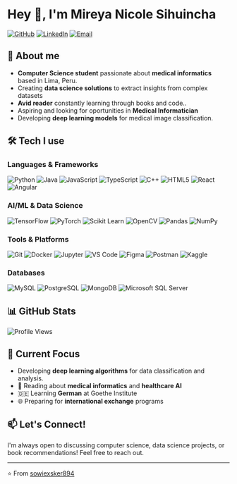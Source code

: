 # Hey 👋, I'm Mireya Nicole Sihuincha

[![GitHub](https://img.shields.io/badge/GitHub-mireyanicoleschermuly-181717?style=flat&logo=github)](https://github.com/tu-usuario)
[![LinkedIn](https://img.shields.io/badge/LinkedIn-Mireya%20Nicole-0077B5?style=flat&logo=linkedin)](https://linkedin.com/in/tu-perfil)
[![Email](https://img.shields.io/badge/Email-tu.email@gmail.com-D14836?style=flat&logo=gmail&logoColor=white)](mailto:tu.email@gmail.com)

## 👋 About me

- **Computer Science student** passionate about **medical informatics** based in Lima, Peru.
- Creating **data science solutions** to extract insights from complex datasets
- **Avid reader** constantly learning through books and code..
- Aspiring and looking for oportunities in **Medical Informatician** 
- Developing **deep learning models** for medical image classification.

## 🛠️ Tech I use

### Languages & Frameworks
![Python](https://img.shields.io/badge/Python-3776AB?style=flat&logo=python&logoColor=white)
![Java](https://img.shields.io/badge/Java-ED8B00?style=flat&logo=java&logoColor=white)
![JavaScript](https://img.shields.io/badge/JavaScript-F7DF1E?style=flat&logo=javascript&logoColor=black)
![TypeScript](https://img.shields.io/badge/TypeScript-3178C6?style=flat&logo=typescript&logoColor=white)
![C++](https://img.shields.io/badge/C++-00599C?style=flat&logo=c%2B%2B&logoColor=white)
![HTML5](https://img.shields.io/badge/HTML5-E34F26?style=flat&logo=html5&logoColor=white)
![React](https://img.shields.io/badge/React-20232A?style=flat&logo=react&logoColor=61DAFB)
![Angular](https://img.shields.io/badge/Angular-DD0031?style=flat&logo=angular&logoColor=white)

### AI/ML & Data Science
![TensorFlow](https://img.shields.io/badge/TensorFlow-FF6F00?style=flat&logo=tensorflow&logoColor=white)
![PyTorch](https://img.shields.io/badge/PyTorch-EE4C2C?style=flat&logo=pytorch&logoColor=white)
![Scikit Learn](https://img.shields.io/badge/scikit--learn-F7931E?style=flat&logo=scikit-learn&logoColor=white)
![OpenCV](https://img.shields.io/badge/OpenCV-27338e?style=flat&logo=OpenCV&logoColor=white)
![Pandas](https://img.shields.io/badge/Pandas-2C2D72?style=flat&logo=pandas&logoColor=white)
![NumPy](https://img.shields.io/badge/Numpy-777BB4?style=flat&logo=numpy&logoColor=white)

### Tools & Platforms
![Git](https://img.shields.io/badge/Git-F05032?style=flat&logo=git&logoColor=white)
![Docker](https://img.shields.io/badge/Docker-2496ED?style=flat&logo=docker&logoColor=white)
![Jupyter](https://img.shields.io/badge/Jupyter-F37626.svg?&style=flat&logo=Jupyter&logoColor=white)
![VS Code](https://img.shields.io/badge/VS%20Code-007ACC?style=flat&logo=visual-studio-code&logoColor=white)
![Figma](https://img.shields.io/badge/Figma-F24E1E?style=flat&logo=figma&logoColor=white)
![Postman](https://img.shields.io/badge/Postman-FF6C37?style=flat&logo=postman&logoColor=white)
![Kaggle](https://img.shields.io/badge/Kaggle-20BEFF?style=flat&logo=kaggle&logoColor=white)

### Databases
![MySQL](https://img.shields.io/badge/MySQL-4479A1?style=flat&logo=mysql&logoColor=white)
![PostgreSQL](https://img.shields.io/badge/PostgreSQL-316192?style=flat&logo=postgresql&logoColor=white)
![MongoDB](https://img.shields.io/badge/MongoDB-4EA94B?style=flat&logo=mongodb&logoColor=white)
![Microsoft SQL Server](https://img.shields.io/badge/Microsoft%20SQL%20Server-CC2927?style=flat&logo=microsoft%20sql%20server&logoColor=white)

## 📊 GitHub Stats

![Profile Views](https://komarev.com/ghpvc/?username=tu-usuario&color=brightgreen&style=flat)

## 🎯 Current Focus

- Developing **deep learning algorithms** for data classification and analysis.
- 📖 Reading about **medical informatics** and **healthcare AI**
- 🇩🇪 Learning **German** at Goethe Institute
- 🌐 Preparing for **international exchange** programs

## 📫 Let's Connect!

I'm always open to discussing computer science, data science projects, or book recommendations! Feel free to reach out.

---
⭐️ From [sowiexsker894](https://github.com/sowiexsker894)

